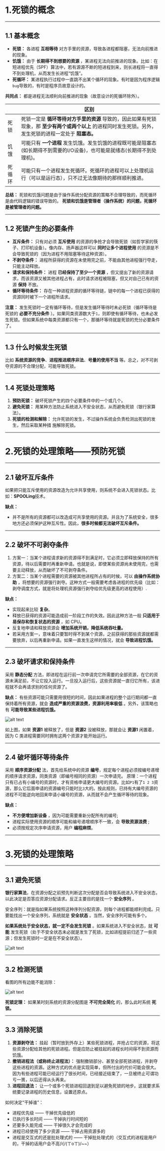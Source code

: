 # 1.死锁的概念

---

## 1.1 基本概念

- **死锁：** 各进程 **互相等待** 对方手里的资源，导致各进程都阻塞，无法向前推进的现象。
- **饥饿：** 由于 **长期得不到想要的资源** ，某进程无法向前推进的现象。比如：在短进程优先（SPF）算法中，若有源源不断的短进程到来，则长进程将一直得不到处理机，从而发生长进程“饥饿”。
- **死循环：** 某进程执行过程中一直跳不出某个循环的现象。有时是因为程序逻辑`bug`导致的，有时是程序员故意设计的。

**共同点：** 都是进程无法顺利向前推进的现象（故意设计的死循环除外）。

|        | 区别                                                                                                                                                        |
| ------ | ----------------------------------------------------------------------------------------------------------------------------------------------------------- |
| 死锁   | 死锁一定是 **循环等待对方手里的资源** 导致的，因此如果有死锁现象，那 **至少有两个或两个以上** 的进程同时发生死锁。另外，发生死锁的进程一定处于 **阻塞态。** |
| 饥饿   | 可能只有 **一个进程** 发生饥饿。发生饥饿的进程既可能是阻塞态(如长期得不到需要的I/O设备)，也可能是就绪态(长期得不到处理机)。                                 |
| 死循环 | 可能只有一个进程发生死循环。死循环的进程可以上处理机运行（可以是运行态），只不过无法像期待的那样顺利推进。                                                  |

**总结：** 死锁和饥饿问题是由于操作系统分配资源的策略不合理导致的，而死循环是由代码逻辑的错误导致的。 **死锁和饥饿是管理者（操作系统）的问题，死循环是被管理者的问题。**

---

## 1.2 死锁产生的必要条件

- **互斥条件：** 只有对必须 **互斥使用** 的资源的争抢才会导致死锁（如哲学家的筷子、打印机设备）。像内存、扬声器这样可以 **同时让多个进程使用** 的资源是不会导致死锁的（因为进程不用阻塞等待这种资源）。
- **不剥夺条件：** 进程所获得的资源在未使用完之前，不能由其他进程强行夺走，只能主动释放。
- **请求和保持条件：** 进程 **已经保持了至少一个资源** ，但又提出了新的资源请求，而该资源又被其他进程占有，此时请求进程被阻塞，但又对自己已有的资源 **保持** 不放。
- **循环等待条件：** 存在一种进程资源的循环等待链，链中的每一个进程已获得的资源同时被下一个进程所请求。

**注意：** 发生死锁时一定有循环等待，但是发生循环等待时未必死锁（循环等待是死锁的 **必要不充分条件** ）。如果同类资源数大于`1`，则即使有循环等待，也未必发生死锁。但如果系统中每类资源都只有一个，那循环等待就是死锁的充分必要条件了。

---

## 1.3 什么时候发生死锁

比如 **系统资源的竞争**、**进程推进顺序非法**、**号量的使用不当** 等。总之，对不可剥夺资源的不合理分配，可能导致死锁。

---

## 1.4 死锁处理策略

1. **预防死锁：** 破坏死锁产生的四个必要条件中的一个或几个。
2. **避免死锁：** 用某种方法防止系统进入不安全状态，从而避免死锁（银行家算法）。
3. **死锁的检测和解除：** 允许死锁的发生，不过操作系统会负责检测出死锁的发生，然后采取某种措
施解除死锁。

---

# 2.死锁的处理策略——预防死锁

---

## 2.1 破坏互斥条件

如果把只能互斥使用的资源改造为允许共享使用，则系统不会进入死锁状态。比如：**SPOOLing**技术。

**缺点：**
- 并不是所有的资源都可以改造成可共享使用的资源。并且为了系统安全，很多地方还必须保护这种互斥性。因此，**很多时候都无法破坏互斥条件。**

---

## 2.2 破坏不可剥夺条件

1. 方案一：当某个进程请求新的资源得不到满足时，它必须立即释放保持的所有资源，待以后需要时再重新申请。也就是说，即使某些资源尚未使用完，也需要主动释放，从而破坏了不可剥夺条件。
2. 方案二：当某个进程需要的资源被其他进程所占有的时候，可以 **由操作系统协助** ，将想要的资源强行剥夺。这种方式一般需要考虑各进程的优先级（比如：剥夺调度方式，就是将处理机资源强行剥夺给优先级更高的进程使用）.

**缺点：**
- 实现起来比较 **复杂**。
- 释放已获得的资源可能造成前一阶段工作的失效。因此这种方法一般 **只适用于易保存和恢复状态的资源** ，如 CPU。
- 反复地申请和释放资源会 **增加系统开销，降低系统吞吐量。**
- 若采用方案一，意味着只要暂时得不到某个资源，之前获得的那些资源就都需要放弃，以后再重新申请。如果一直发生这样的情况，就会 **导致进程饥饿。**

---

## 2.3 破坏请求和保持条件

采用 **静态分配** 方法，即进程在运行前一次申请完它所需要的全部资源，在它的资源未满足前，不让它投入运行。一旦投入运行后，这些资源就一直归它所有，该进程就不会再请求别的任何资源了。

**缺点：**
有些资源可能只需要用很短的时间，因此如果进程的整个运行期间都一直保持着所有资源，就会 **造成严重的资源浪费，资源利用率极低** 。另外，该策略也有 **可能导致某些进程饥饿。**

![alt text](imgs/破坏请求和保持条件.png)

如上图，如果 **资源1** 被释放了，但是 **资源2** 没被释放，那就会让 **资源1** 闲置着，因为 C 类进程需要同时拥有这两个资源才能开始运行。

---

## 2.4 破坏循环等待条件

采用 **顺序资源分配** 法，首先给系统中的资源 **编号**，规定每个进程必须按编号递增的顺序请求资源，同类资源（即编号相同的资源）一次申请完。
原理：一个进程只有已占有小编号的资源时，才有资格申请更大编号的资源。比如`P1`有了`1 2 3`资源，那么它后面申请的资源编号只能时比`3`大的。按此规则，已持有大编号资源的进程不可能逆向地回来申请小编号的资源，从而就不会产生循环等待的现象。

**缺点：**
- **不方便增加新设备** ，因为可能需要重新分配所有的编号;
- 进程实际使用资源的顺序可能和编号递增顺序不一致，会 **导致资源浪费** ;
- 必须按规定次序申请资源，用户 **编程麻烦**。

---

# 3.死锁的处理策略

---

## 3.1 避免死锁

**银行家算法**，在资源分配之前预先判断这次分配是否会导致系统进入不安全状态，以此决定是否答应资源分配请求。反正主要目的是找一个 **安全序列** 。

安全序列：就是指如果系统按照这种序列分配资源，则每个进程都能顺利完成。只要能找出一个安全序列，系统就是 **安全状态** 。当然，安全序列可能有多个。

**如果系统处于安全状态，就一定不会发生死锁** 。如果系统进入不安全状态，就 **可能** 发生死锁（处于不安全状态未必就是发生了死锁，比如进程提前归还了一些资源；但发生死锁时一定是在不安全状态）。

![alt text](imgs/银行家算法.png)

---

## 3.2 检测死锁

看图的所有边能不能消除：

![alt text](imgs/死锁的检测.png)

**死锁定理：** 如果某时刻系统的资源分配图是 **不可完全简化** 的，那么此时系统 **死锁。**

---

## 3.3 消除死锁

1. **资源剥夺法：** 挂起（暂时放到外存上）某些死锁进程，并抢占它的资源，将这些资源分配给其他的死锁进程。但是应防止被挂起的进程长时间得不到资源而饥饿。
2. **撤销进程法（或称终止进程法）：** 强制撤销部分、甚至全部死锁进程，并剥夺这些进程的资源。这种方式的优点是实现简单，但所付出的代价可能会很大。因为有些进程可能已经运行了很长时间，已经接近结束了，一旦被终止可谓功亏一篑，以后还得从头再来。
3. **进程回退法：** 让一个或多个死锁进程回退到足以避免死锁的地步。这就要求系统要记录进程的历史信息，设置还原点。

如何决定“干掉谁”：
- 进程优先级 —— 干掉优先级低的
- 已执行多长时间 —— 干掉执行时间短的
- 还要多久能完成 —— 干掉很久才会完成的
- 进程已经使用了多少资源 —— 干掉占用资源多的
- 进程是交互式的还是批处理式的 —— 干掉批处理式的（交互式的进程是用户的，干掉的话用户会不高兴/(ㄒoㄒ)/~~）